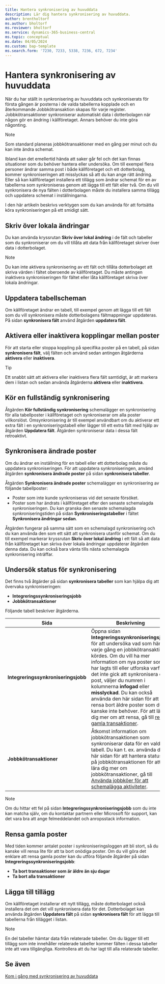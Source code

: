 ```yaml
---
title: Hantera synkronisering av huvuddata
description: Lär dig hantera synkronisering av huvuddata.
author: brentholtorf
ms.author: bholtorf
ms.reviewer: bholtorf
ms.service: dynamics-365-business-central
ms.topic: conceptual
ms.date: 04/05/2024
ms.custom: bap-template
ms.search.form: '7230, 7233, 5338, 7236, 672, 7234'
---
```

# <a name="manage-master-data-synchronization"></a>Hantera synkronisering av huvuddata

När du har ställt in synkronisering av huvuddata och synkroniserats för första gången är posterna i de valda tabellerna kopplade och en återkommande Jobbkötransaktion skapas för varje register. Jobbkötransaktioner synkroniserar automatiskt data i dotterbolagen när någon gör en ändring i källföretaget. Annars behöver du inte göra någonting.

> [!NOTE]
> Som standard planeras jobbkötransaktioner med en gång per minut och du kan inte ändra schemat.

Ibland kan det emellertid hända att saker går fel och det kan finnas situationer som du behöver hantera eller undersöka. Om till exempel flera personer ändrar samma post i både källföretaget och ett dotterbolag, kommer synkroniseringen att misslyckas så att du kan ange rätt ändring. Eller så kan källföretaget installera ett tillägg som ändrar schemat för en av tabellerna som synkroniseras genom att lägga till ett fält eller två. Om du vill synkronisera de nya fälten i dotterbolagen måste du installera samma tillägg och uppdatera schemat i inställningarna.

I den här artikeln beskrivs verktygen som du kan använda för att fortsätta köra synkroniseringen på ett smidigt sätt.

## <a name="overwrite-local-changes"></a>Skriv över lokala ändringar

Du kan använda kryssrutan **Skriv över lokal ändring** i de fält och tabeller som du synkroniserar om du vill tillåta att data från källföretaget skriver över data i dotterbolaget.

> [!NOTE]
> Du kan inte aktivera synkronisering av ett fält och tillåta dotterbolaget att skriva värden i fältet oberoende av källföretaget. Du måste antingen inaktivera synkroniseringen för fältet eller låta källföretaget skriva över lokala ändringar.

## <a name="update-table-schemas"></a>Uppdatera tabellscheman

Om källföretaget ändrar en tabell, till exempel genom att lägga till ett fält som du vill synkronisera måste dotterbolagens fältmappningar uppdateras. På sidan **synkronisera fält** använd åtgärden **uppdatera fält**.

## <a name="enable-or-disable-couplings-between-records"></a>Aktivera eller inaktivera kopplingar mellan poster

För att starta eller stoppa koppling på specifika poster på en tabell, på sidan **synkronisera fält**, välj fälten och använd sedan antingen åtgärderna **aktivera** eller **inaktivera**.

> [!TIP]
> Ett snabbt sätt att aktivera eller inaktivera flera fält samtidigt, är att markera dem i listan och sedan använda åtgärderna **aktivera** eller **inaktivera**.

## <a name="run-a-full-synchronization"></a>Kör en fullständig synkronisering

Åtgärden **Kör fullständig synkronisering** schemalägger en synkronisering för alla tabellposter i källföretaget och synkroniserar om alla poster villkorslöst. Omsynkronisering är till exempel användbart om du aktiverar ett extra fält i en synkroniseringstabell eller lägger till ett extra fält med hjälp av åtgärden **Uppdatera fält**. Åtgärden synkroniserar data i dessa fält retroaktivt.

## <a name="synchronize-modified-records"></a>Synkronisera ändrade poster

Om du ändrar en inställning för en tabell eller ett dotterbolag måste du uppdatera synkroniseringen. För att uppdatera synkroniseringen, använd åtgärden **synkronisera ändrade poster** på sidan **synkronisera tabeller**.

Åtgärden **Synkronisera ändrade poster** schemalägger en synkronisering av följande tabellposter:

* Poster som inte kunde synkroniseras vid det senaste försöket.
* Poster som har ändrats i källföretaget efter den senaste schemalagda synkroniseringen. Du kan granska den senaste schemalagda synkroniseringstiden på sidan **Synkroniseringstabeller** i fältet **Synkronisera ändringar sedan**.

Åtgärden fungerar på samma sätt som en schemalagd synkronisering och du kan använda den som ett sätt att synkronisera utanför schemat. Om du till exempel markerar kryssrutan **Skriv över lokal ändring** i ett fält så att data från källföretaget kan skriva över lokala ändringar uppdaterar åtgärden denna data. Du kan också bara vänta tills nästa schemalagda synkronisering inträffar.

## <a name="investigate-the-status-of-synchronization"></a>Undersök status för synkronisering

Det finns två åtgärder på sidan **synkronisera tabeller** som kan hjälpa dig att övervaka synkroniseringen:

* **Integreringssynkroniseringsjobb**
* **Jobbkötransaktioner**

Följande tabell beskriver åtgärderna.

|Sida  |Beskrivning  |
|---------|---------|
|**Integreringssynkroniseringsjobb**     | Öppna sidan **Integreringssynkroniseringsjobb** för att undersöka vad som hände varje gång en jobbkötransaktion kördes. Om du vill ha mer information om nya poster som har lagts till eller utforska varför det inte gick att synkronisera en post, väljer du numren i kolumnerna **infogad** eller **misslyckad**. Du kan också använda den här sidan för att rensa bort äldre poster som du kanske inte behöver. För att lära dig mer om att rensa, gå till [rensa gamla transaktioner](#clean-up-old-entries).        |
|**Jobbkötransaktioner**     | Åtkomst information om jobbkötransaktionen som synkroniserar data för en vald tabell. Du kan t. ex. använda den här sidan för att hantera statusen på jobbkötransaktionen för att lära dig mer om jobbkötransaktioner, gå till [Använda jobbköer för att schemalägga aktiviteter](admin-job-queues-schedule-tasks.md).     |

> [!NOTE]
> Om du hittar ett fel på sidan **Integreringssynkroniseringsjobb** som du inte kan matcha själv, om du kontaktar partnern eller Microsoft för support, kan det vara bra att ange felmeddelandet och anropsstack information.

## <a name="clean-up-old-entries"></a>Rensa gamla poster

Med tiden kommer antalet poster i synkroniseringsloggen att bli stort, så du kanske vill rensa lite för att ta bort onödiga poster. Om du vill göra det enklare att rensa gamla poster kan du utföra följande åtgärder på sidan **Integreringssynkroniseringsjobb**:

* **Ta bort transaktioner som är äldre än sju dagar**
* **Ta bort alla transaktioner**

## <a name="adding-extensions"></a>Lägga till tillägg

Om källföretaget installerar ett nytt tillägg, måste dotterbolaget också installera det om det vill synkronisera data för det. Dotterbolaget kan använda åtgärden **Uppdatera fält** på sidan **synkronisera fält** för att lägga till tabellerna från tillägget i listan.

> [!NOTE]
> En del tabeller hämtar data från relaterade tabeller. Om du lägger till ett tillägg som inte innehåller relaterade tabeller kommer fälten i dessa tabeller inte att vara tillgängliga. Kontrollera att du har lagt till alla relaterade tabeller.

<!--
## <a name="recreate-a-deleted-job-queue-entry"></a>Recreate a deleted job queue entry

If the recurring job queue entry is deleted for a table, you can quickly recreate it. On the **Synchronization Tables** page, choose the **Use Default Synchronization Setup** action.
-->

## <a name="see-also"></a>Se även

[Kom i gång med synkronisering av huvuddata](admin-set-up-data-sync.md)
